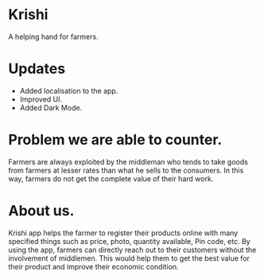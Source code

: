# Krishi

A helping hand for farmers.

# Updates
<ul>
  <li>Added localisation to the app.</li>
  <li>Improved UI.</li>
  <li>Added Dark Mode.</li>
  </ul>

# Problem we are able to counter.
Farmers are always exploited by the middleman who tends to take goods from farmers at lesser rates than what he sells to the consumers. In this way, farmers do not get the complete value of their hard work.

# About us.
Krishi app helps the farmer to register their products online with many specified things such as price, photo, quantity available, Pin code, etc. By using the app, farmers can directly reach out to their customers without the involvement of middlemen. This would help them to get the best value for their product and improve their economic condition. 




